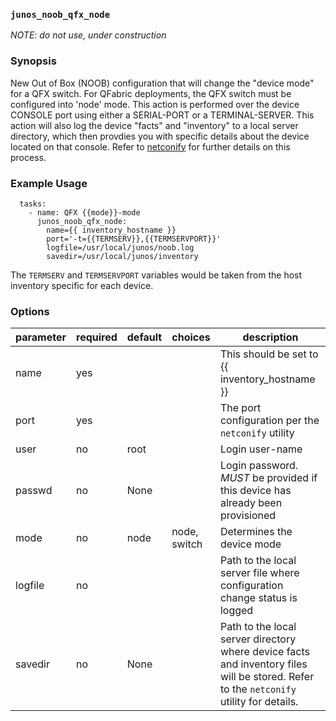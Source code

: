 ### `junos_noob_qfx_node`

*NOTE: do not use, under construction*

### Synopsis

New Out of Box (NOOB) configuration that will change the "device mode" for a QFX switch.  For QFabric deployments, the QFX switch must be configured into 'node' mode.  This action is performed over the device CONSOLE port using either a SERIAL-PORT or a TERMINAL-SERVER.  This action will also log the device "facts" and "inventory" to a local server directory, which then provdies you with specific details about the device located on that console.  Refer to [netconify](https://github.com/jeremyschulman/py-junos-netconify) for further details on this process.

### Example Usage
````
  tasks:
    - name: QFX {{mode}}-mode
      junos_noob_qfx_node:
        name={{ inventory_hostname }}
        port='-t={{TERMSERV}},{{TERMSERVPORT}}'
        logfile=/usr/local/junos/noob.log
        savedir=/usr/local/junos/inventory
````

The `TERMSERV` and `TERMSERVPORT` variables would be taken from the host inventory specific for each device.

### Options

| parameter 	| required 	| default 	| choices      	| description                                                                                                                              	|
|-----------	|----------	|---------	|--------------	|------------------------------------------------------------------------------------------------------------------------------------------	|
| name      	| yes      	|         	|              	| This should be set to {{ inventory_hostname }}                                                                                           	|
| port      	| yes      	|         	|              	| The port configuration per the `netconify` utility                                                                                       	|
| user      	| no       	| root    	|              	| Login user-name                                                                                                                          	|
| passwd    	| no       	| None    	|              	| Login password.  *MUST* be provided if this device has already been provisioned                                                          	|
| mode      	| no       	| node    	| node, switch 	| Determines the device mode                                                                                                               	|
| logfile   	| no       	|         	|              	| Path to the local server file where configuration change status is logged                                                                	|
| savedir   	| no       	| None    	|              	| Path to the local server directory where device facts and inventory files will be stored.  Refer to the `netconify` utility for details. 	|
